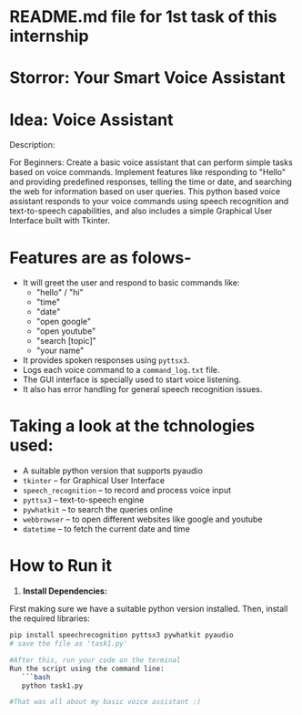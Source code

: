 # README.md file for 1st task of this internship
# Storror: Your Smart Voice Assistant
# Idea: Voice Assistant


Description:

For Beginners: Create a basic voice assistant that can perform simple tasks based on voice commands. Implement features like responding to "Hello" and providing predefined responses, telling the time or date, and searching the web for information based on user queries.
 This python based voice assistant responds to your voice commands using speech recognition and text-to-speech capabilities, and also includes a simple Graphical User Interface built with Tkinter.

# Features are as folows-

- It will greet the user and respond to basic commands like:
  - "hello" / "hi"
  - "time"
  - "date"
  - "open google"
  - "open youtube"
  - "search [topic]"
  - "your name"
- It provides spoken responses using `pyttsx3`.
- Logs each voice command to a `command_log.txt` file.
- The GUI interface is specially used to start voice listening.
- It also has error handling for general speech recognition issues.

# Taking a look at the tchnologies used:
- A suitable python version that supports pyaudio
- `tkinter` – for Graphical User Interface
- `speech_recognition` – to record and process voice input
- `pyttsx3` – text-to-speech engine
- `pywhatkit` – to search the queries online
- `webbrowser` – to open different websites like google and youtube
- `datetime` – to fetch the current date and time

# How to Run it

1. **Install Dependencies:**

First making sure we have a suitable python version installed. Then, install the required libraries:
```bash
pip install speechrecognition pyttsx3 pywhatkit pyaudio
# save the file as 'task1.py'

#After this, run your code on the terminal
Run the script using the command line:
   ```bash
   python task1.py

#That was all about my basic voice assistant :)